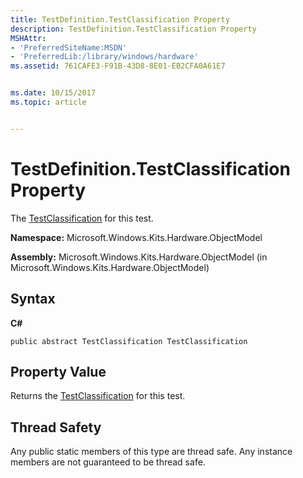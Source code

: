 ```yaml
---
title: TestDefinition.TestClassification Property
description: TestDefinition.TestClassification Property
MSHAttr:
- 'PreferredSiteName:MSDN'
- 'PreferredLib:/library/windows/hardware'
ms.assetid: 761CAFE3-F91B-43D8-8E01-EB2CFA0A61E7


ms.date: 10/15/2017
ms.topic: article


---
```


# TestDefinition.TestClassification Property


The [TestClassification](testclassification-enumeration.md) for this test.

**Namespace:** Microsoft.Windows.Kits.Hardware.ObjectModel

**Assembly:** Microsoft.Windows.Kits.Hardware.ObjectModel (in Microsoft.Windows.Kits.Hardware.ObjectModel)

## <span id="Syntax"></span><span id="syntax"></span><span id="SYNTAX"></span>Syntax


**C#**

`public abstract TestClassification TestClassification `

## <span id="Property_Value"></span><span id="property_value"></span><span id="PROPERTY_VALUE"></span>Property Value


Returns the [TestClassification](testclassification-enumeration.md) for this test.

## <span id="Thread_Safety"></span><span id="thread_safety"></span><span id="THREAD_SAFETY"></span>Thread Safety


Any public static members of this type are thread safe. Any instance members are not guaranteed to be thread safe.

 

 






